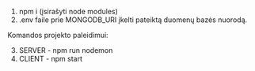 1. npm i (įsirašyti node modules)
2. .env faile prie MONGODB_URI įkelti pateiktą duomenų bazės nuorodą.

Komandos projekto paleidimui:

3. SERVER - npm run nodemon
4. CLIENT - npm start
